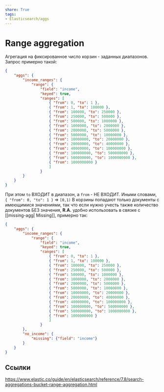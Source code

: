 ```yaml
---
share: True
tags: 
- Elasticsearch/aggs
---
```

# Range aggregation
Агрегация на фиксированное число корзин - заданных диапазонов. Запрос примерно такой:

```json
{
    "aggs": {
        "income_ranges": {
            "range": {
                "field": "income",
                "keyed": true,
                "ranges": [
                    { "from": 0, "to": 1 },
                    { "from": 1, "to": 100000 },
                    { "from": 100000, "to": 250000 },
                    { "from": 250000, "to": 500000 },
                    { "from": 500000, "to": 1000000 },
                    { "from": 1000000, "to": 2000000 },
                    { "from": 2000000, "to": 5000000 },
                    { "from": 5000000, "to": 10000000 },
                    { "from": 10000000, "to": 20000000 },
                    { "from": 20000000, "to": 40000000 },
                    { "from": 40000000, "to": 100000000 },
                    { "from": 100000000, "to": 500000000 },
                    { "from": 500000000, "to": 1000000000 },
                    { "from": 1000000000 }
                    ]
                }
        }
    }
}
```

При этом `to` ВХОДИТ в диапазон, а `from` - НЕ ВХОДИТ. Иными словами, `{ "from": 0, "to": 1 }` => `[0,1)`
В корзины попадают только документы с имеющимися значениями, так что если нужно учесть также количество документов БЕЗ значения, **R.A.** удобно использовать в связке с [[missing-agg| Missing]], примерно так:
```json
{
    "aggs": {
        "income_ranges": {
            "range": {
                "field": "income",
                "keyed": true,
                "ranges": [
                    { "from": 0, "to": 1 },
                    { "from": 1, "to": 100000 },
                    { "from": 100000, "to": 250000 },
                    { "from": 250000, "to": 500000 },
                    { "from": 500000, "to": 1000000 },
                    { "from": 1000000, "to": 2000000 },
                    { "from": 2000000, "to": 5000000 },
                    { "from": 5000000, "to": 10000000 },
                    { "from": 10000000, "to": 20000000 },
                    { "from": 20000000, "to": 40000000 },
                    { "from": 40000000, "to": 100000000 },
                    { "from": 100000000, "to": 500000000 },
                    { "from": 500000000, "to": 1000000000 },
                    { "from": 1000000000 }
                    ]
                }
        },
        "no_income": {
            "missing": {"field": "income"}
        }
    }
}
```

## Ссылки
https://www.elastic.co/guide/en/elasticsearch/reference/7.8/search-aggregations-bucket-range-aggregation.html